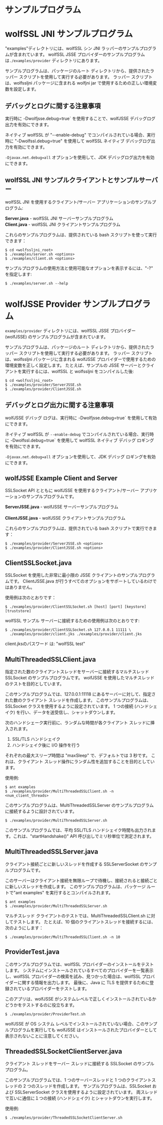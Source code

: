 # サンプルプログラム

# wolfSSL JNI サンプルプログラム

"examples"ディレクトリには、wolfSSL シン JNI ラッパーのサンプルプログラムが含まれています。 wolfSSL JSSE プロバイダーのサンプルプログラムは`./examples/provider` ディレクトリにあります。

サンプルプログラムは、パッケージのルート ディレクトリから、提供されたラッパー スクリプトを使用して実行する必要があります。 ラッパー スクリプトは、wolfssljni パッケージに含まれる wolfjni jar で使用するための正しい環境変数を設定します。


## デバッグとログに間する注意事項

実行時に -Dwolfjsse.debug=true` を使用することで、wolfJSSE デバッグログ出力を有効にできます。

ネイティブ wolfSSL が "--enable-debug" でコンパイルされている場合、実行時に "-Dwolfssl.debug=true" を使用して wolfSSL ネイティブ デバッグログ出力を有効にできます。

`-Djavax.net.debug=all` オプションを使用して、JDK デバッグログ出力を有効にできます。



## wolfSSL JNI サンプルクライアントとサンプルサーバー

wolfSSL JNI を使用するクライアント/サーバー アプリケーションのサンプルプログラム:


**Server.java** - wolfSSL JNI サーバーサンプルプログラム<br>
**Client.java** - wolfSSL JNI クライアントサンプルプログラム

これらのサンプルプログラムは、提供されている bash スクリプトを使って実行できます：

```
$ cd <wolfssljni_root>
$ ./examples/server.sh <options>
$ ./examples/client.sh <options>
```
サンプルプログラムの使用方法と使用可能なオプションを表示するには、"-?" を指定します:


```
$ ./examples/server.sh --help
```

# wolfJSSE Provider サンプルプログラム

`examples/provider` ディレクトリには、wolfSSL JSSE プロバイダー (wolfJSSE) のサンプルプログラムが含まれています。

サンプルプログラムは、パッケージのルート ディレクトリから、提供されたラッパー スクリプトを使用して実行する必要があります。 ラッパー スクリプトは、wolfssljni パッケージに含まれる wolfJSSE プロバイダーで使用するための環境変数を正しく設定します。 たとえば、サンプルの JSSE サーバーとクライアントを実行するには、wolfSSL と wolfssljni をコンパイルした後:


```
$ cd <wolfssljni_root>
$ ./examples/provider/ServerJSSE.sh
$ ./examples/provider/ClientJSSE.sh
```

## デバッグとログ出力に間する注意事項

wolfJSSE デバッグ ログは、実行時に -Dwolfjsse.debug=true` を使用して有効にできます。

ネイティブ wolfSSL が `--enable-debug` でコンパイルされている場合、実行時に -Dwolfssl.debug=true` を使用して wolfSSL ネイティブ デバッグ ロギングを有効にできます。

`-Djavax.net.debug=all` オプションを使用して、JDK デバッグ ロギングを有効にできます。

## wolfJSSE Example Client and Server

SSLSocket API とともに wolfJSSE を使用するクライアント/サーバー アプリケーションのサンプルプログラムです。

**ServerJSSE.java** - wolfJSSE サーバーサンプルプログラム<br>\
**ClientJSSE.java** - wolfJSSE クライアントサンプルプログラム

これらのサンプルプログラムは、提供されている bash スクリプトで実行できます：


```
$ ./examples/provider/ServerJSSE.sh <options>
$ ./examples/provider/ClientJSSE.sh <options>
```

## ClientSSLSocket.java

SSLSocket を使用した非常に最小限の JSSE クライアントのサンプルプログラムです。 ClientJSSE.java が行うすべてのオプションをサポートしているわけではありません。

使用例は次のとおりです：


```
$ ./examples/provider/ClientSSLSocket.sh [host] [port] [keystore] [truststore]
```
wolfSSL サンプル サーバーに接続するための使用例は次のとおりです:

```
$ ./examples/provider/ClientSSLSocket.sh 127.0.0.1 11111 \
  ./examples/provider/client.jks ./examples/provider/client.jks
```

client.jksのパスワード は: "wolfSSL test"

## MultiThreadedSSLClient.java

指定された数のクライアントスレッドをサーバーに接続するマルチスレッド SSLSocket のサンプルプログラムです。 wolfJSSE を使用したマルチスレッドのテストを目的としています。

このサンプルプログラムでは、127.0.0.1:11118 にあるサーバーに対して、指定された数のクライアント スレッドを作成します。 このサンプルプログラムは、SSLSocket クラスを使用するように設定されています。 1 つの接続 (ハンドシェイク) を行い、データを送受信し、シャットダウンします。

次のハンドシェーク実行前に、ランダムな時間が各クライアント スレッドに挿入されます。

   1) SSL/TLS ハンドシェイク
   2) ハンドシェイク後に I/O 操作を行う

それぞれの最大スリープ時間は "maxSleep" で、デフォルトでは 3 秒です。 これは、クライアント スレッド操作にランダム性を追加することを目的としています。

使用例:

```
$ ant examples
$ ./examples/provider/MultiThreadedSSLClient.sh -n <num_client_threads>
```
このサンプルプログラムは、MultiThreadedSSLServer のサンプルプログラムに接続するように設計されています。


```
$ ./examples/provider/MultiThreadedSSLServer.sh
```
このサンプルプログラムでは、平均 SSL/TLS ハンドシェイク時間も出力されます。これは、"startHandshake()" API 呼び出しでミリ秒単位で測定されます。

## MultiThreadedSSLServer.java

クライアント接続ごとに新しいスレッドを作成する SSLServerSocket のサンプルプログラムです。

このサーバーはクライアント接続を無限ループで待機し、接続されると接続ごとに新しいスレッドを作成します。 このサンプルプログラムは、パッケージ ルートで"ant examples" を実行するとコンパイルされます。


```
$ ant examples
$ ./examples/provider/MultiThreadedSSLServer.sh
```
マルチスレッド クライアントのテストでは、MultiThreadedSSLClient.sh に対してテストします。
たとえば、10 個のクライアントスレッドを接続するには、次のようにします：


```
$ ./examples/provider/MultiThreadedSSLClient.sh -n 10
```

## ProviderTest.java

このサンプルプログラムでは、wolfSSL プロバイダーのインストールをテストします。 システムにインストールされているすべてのプロバイダーを一覧表示し、wolfSSL プロバイダーの検索を試み、見つかった場合は、wolfSSL プロバイダーに関する情報を出力します。 最後に、Java に TLS を提供するために登録されているプロバイダーをテストします。

このアプリは、wolfJSSE がシステムレベルで正しくインストールされているかどうかをテストするのに役立ちます。


```
$ ./examples/provider/ProviderTest.sh
```
wolfJSSE が OS システム レベルでインストールされていない場合、このサンプルプログラムを実行しても wolfJSSE はインストールされたプロバイダーとして表示されないことに注意してください。


## ThreadedSSLSocketClientServer.java

クライアント スレッドをサーバー スレッドに接続する SSLSocket のサンプルプログラム。

このサンプルプログラムでは、1 つのサーバースレッドと 1 つのクライアントスレッドの 2 つのスレッドを作成します。 サンプルプログラムは、SSLSocket および SSLServerSocket クラスを使用するように設定されています。 両スレッドで互いに通信に１つの接続 (ハンドシェイク) とシャットダウンを実行します。

使用例:

```
$ ./examples/provider/ThreadedSSLSocketClientServer.sh
```
